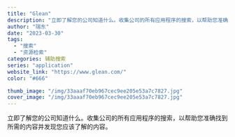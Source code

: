 ```yaml
---
title: "Glean"
description: "立即了解您的公司知道什么。收集公司的所有应用程序的搜索，以帮助您准确找到所需的内容并发现您应该了解的内容。 "
author: "瑞东"
date: "2023-03-30"
tags:
  - "搜索"
  - "资源检索"
categories: 辅助搜索
series: "application"
website_link: "https://www.glean.com/"
color: "#666"

thumb_image: "/img/33aaaf70eb967cec9ee205e53a7c7827.jpg"
cover_image: "/img/33aaaf70eb967cec9ee205e53a7c7827.jpg"
---
```


立即了解您的公司知道什么。收集公司的所有应用程序的搜索，以帮助您准确找到所需的内容并发现您应该了解的内容。 